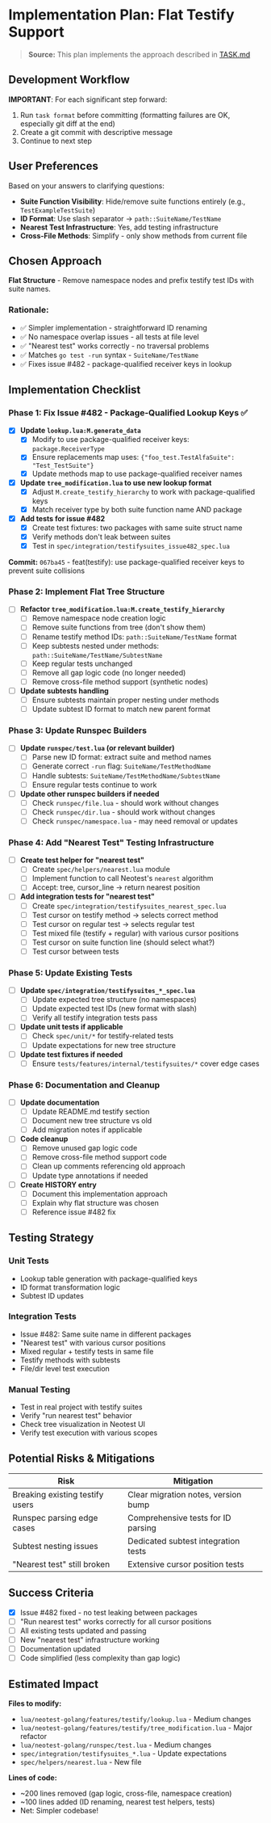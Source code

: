 # Implementation Plan: Flat Testify Support

> **Source:** This plan implements the approach described in [TASK.md](./TASK.md)

## Development Workflow

**IMPORTANT**: For each significant step forward:
1. Run `task format` before committing (formatting failures are OK, especially git diff at the end)
2. Create a git commit with descriptive message
3. Continue to next step

## User Preferences

Based on your answers to clarifying questions:

- **Suite Function Visibility**: Hide/remove suite functions entirely (e.g., `TestExampleTestSuite`)
- **ID Format**: Use slash separator → `path::SuiteName/TestName`
- **Nearest Test Infrastructure**: Yes, add testing infrastructure
- **Cross-File Methods**: Simplify - only show methods from current file

## Chosen Approach

**Flat Structure** - Remove namespace nodes and prefix testify test IDs with suite names.

### Rationale:
- ✅ Simpler implementation - straightforward ID renaming
- ✅ No namespace overlap issues - all tests at file level
- ✅ "Nearest test" works correctly - no traversal problems
- ✅ Matches `go test -run` syntax - `SuiteName/TestName`
- ✅ Fixes issue #482 - package-qualified receiver keys in lookup

## Implementation Checklist

### Phase 1: Fix Issue #482 - Package-Qualified Lookup Keys ✅

- [x] **Update `lookup.lua:M.generate_data`**
  - [x] Modify to use package-qualified receiver keys: `package.ReceiverType`
  - [x] Ensure replacements map uses: `{"foo_test.TestAlfaSuite": "Test_TestSuite"}`
  - [x] Update methods map to use package-qualified receiver names

- [x] **Update `tree_modification.lua` to use new lookup format**
  - [x] Adjust `M.create_testify_hierarchy` to work with package-qualified keys
  - [x] Match receiver type by both suite function name AND package

- [x] **Add tests for issue #482**
  - [x] Create test fixtures: two packages with same suite struct name
  - [x] Verify methods don't leak between suites
  - [x] Test in `spec/integration/testifysuites_issue482_spec.lua`

**Commit:** `067ba45` - feat(testify): use package-qualified receiver keys to prevent suite collisions

### Phase 2: Implement Flat Tree Structure

- [ ] **Refactor `tree_modification.lua:M.create_testify_hierarchy`**
  - [ ] Remove namespace node creation logic
  - [ ] Remove suite functions from tree (don't show them)
  - [ ] Rename testify method IDs: `path::SuiteName/TestName` format
  - [ ] Keep subtests nested under methods: `path::SuiteName/TestName/SubtestName`
  - [ ] Keep regular tests unchanged
  - [ ] Remove all gap logic code (no longer needed)
  - [ ] Remove cross-file method support (synthetic nodes)

- [ ] **Update subtests handling**
  - [ ] Ensure subtests maintain proper nesting under methods
  - [ ] Update subtest ID format to match new parent format

### Phase 3: Update Runspec Builders

- [ ] **Update `runspec/test.lua` (or relevant builder)**
  - [ ] Parse new ID format: extract suite and method names
  - [ ] Generate correct `-run` flag: `SuiteName/TestMethodName`
  - [ ] Handle subtests: `SuiteName/TestMethodName/SubtestName`
  - [ ] Ensure regular tests continue to work

- [ ] **Update other runspec builders if needed**
  - [ ] Check `runspec/file.lua` - should work without changes
  - [ ] Check `runspec/dir.lua` - should work without changes
  - [ ] Check `runspec/namespace.lua` - may need removal or updates

### Phase 4: Add "Nearest Test" Testing Infrastructure

- [ ] **Create test helper for "nearest test"**
  - [ ] Create `spec/helpers/nearest.lua` module
  - [ ] Implement function to call Neotest's `nearest` algorithm
  - [ ] Accept: tree, cursor_line → return nearest position

- [ ] **Add integration tests for "nearest test"**
  - [ ] Create `spec/integration/testifysuites_nearest_spec.lua`
  - [ ] Test cursor on testify method → selects correct method
  - [ ] Test cursor on regular test → selects regular test
  - [ ] Test mixed file (testify + regular) with various cursor positions
  - [ ] Test cursor on suite function line (should select what?)
  - [ ] Test cursor between tests

### Phase 5: Update Existing Tests

- [ ] **Update `spec/integration/testifysuites_*_spec.lua`**
  - [ ] Update expected tree structure (no namespaces)
  - [ ] Update expected test IDs (new format with slash)
  - [ ] Verify all testify integration tests pass

- [ ] **Update unit tests if applicable**
  - [ ] Check `spec/unit/*` for testify-related tests
  - [ ] Update expectations for new tree structure

- [ ] **Update test fixtures if needed**
  - [ ] Ensure `tests/features/internal/testifysuites/*` cover edge cases

### Phase 6: Documentation and Cleanup

- [ ] **Update documentation**
  - [ ] Update README.md testify section
  - [ ] Document new tree structure vs old
  - [ ] Add migration notes if applicable

- [ ] **Code cleanup**
  - [ ] Remove unused gap logic code
  - [ ] Remove cross-file method support code
  - [ ] Clean up comments referencing old approach
  - [ ] Update type annotations if needed

- [ ] **Create HISTORY entry**
  - [ ] Document this implementation approach
  - [ ] Explain why flat structure was chosen
  - [ ] Reference issue #482 fix

## Testing Strategy

### Unit Tests
- Lookup table generation with package-qualified keys
- ID format transformation logic
- Subtest ID updates

### Integration Tests
- Issue #482: Same suite name in different packages
- "Nearest test" with various cursor positions
- Mixed regular + testify tests in same file
- Testify methods with subtests
- File/dir level test execution

### Manual Testing
- Test in real project with testify suites
- Verify "run nearest test" behavior
- Check tree visualization in Neotest UI
- Verify test execution with various scopes

## Potential Risks & Mitigations

| Risk | Mitigation |
|------|------------|
| Breaking existing testify users | Clear migration notes, version bump |
| Runspec parsing edge cases | Comprehensive tests for ID parsing |
| Subtest nesting issues | Dedicated subtest integration tests |
| "Nearest test" still broken | Extensive cursor position tests |

## Success Criteria

- [x] Issue #482 fixed - no test leaking between packages
- [ ] "Run nearest test" works correctly for all cursor positions
- [ ] All existing tests updated and passing
- [ ] New "nearest test" infrastructure working
- [ ] Documentation updated
- [ ] Code simplified (less complexity than gap logic)

## Estimated Impact

**Files to modify:**
- `lua/neotest-golang/features/testify/lookup.lua` - Medium changes
- `lua/neotest-golang/features/testify/tree_modification.lua` - Major refactor
- `lua/neotest-golang/runspec/test.lua` - Medium changes
- `spec/integration/testifysuites_*.lua` - Update expectations
- `spec/helpers/nearest.lua` - New file

**Lines of code:**
- ~200 lines removed (gap logic, cross-file, namespace creation)
- ~100 lines added (ID renaming, nearest test helpers, tests)
- Net: Simpler codebase!
